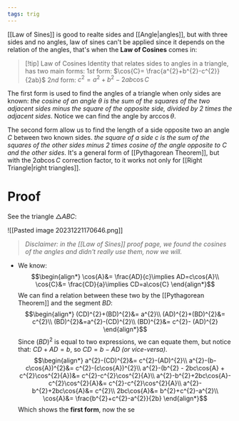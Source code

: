 ```yaml
---
tags: trig
---
```

[[Law of Sines]] is good to realte sides and [[Angle|angles]], but with three sides and no angles, law of sines can't be applied since it depends on the relation of the angles, that's when the **Law of Cosines** comes in:

>[!tip] Law of Cosines
>Identity that relates sides to angles in a triangle, has two main forms:
>$1$*st* form: $\cos{C}= \frac{a^{2}+b^{2}-c^{2}}{2ab}$ 
>$2$*nd* form: $c^{2} = a^{2}+b^{2}-2ab\cos{C}$

The first form is used to find the angles of a triangle when only sides are known: *the cosine of an angle $\theta$ is the sum of the squares of the two adjacent sides minus the square of the opposite side, divided by $2$ times the adjacent sides*. Notice we can find the angle by $\arccos{\theta}$.

The second form allow us to find the length of a side opposite two an angle $C$ between two known sides. *the square of a side $c$ is the sum of the squares of the other sides minus 2 times cosine of the angle opposite to $C$ and the other sides*.
It's a general form of [[Pythagorean Theorem]], but with the $2ab\cos{C}$ correction factor, to it works not only for [[Right Triangle|right triangles]].
# Proof
See the triangle $\triangle{ABC}$: 

![[Pasted image 20231221170646.png]]

> *Disclaimer: in the [[Law of Sines]] proof page, we found the cosines of the angles and didn't really use them, now we will.*

- We know:
$$\begin{align*}
\cos{A}&= \frac{AD}{c}\implies AD=c\cos{A}\\
\cos{C}&= \frac{CD}{a}\implies CD=a\cos{C}
\end{align*}$$
We can find a relation between these two by the [[Pythagorean Theorem]] and the segment $BD$:
$$\begin{align*}
(CD)^{2}+(BD)^{2}&= a^{2}\\
(AD)^{2}+(BD)^{2}&= c^{2}\\
(BD)^{2}&=a^{2}-(CD)^{2}\\
(BD)^{2}&= c^{2}- (AD)^{2} 
\end{align*}$$
Since $(BD)^{2}$ is equal to two expressions, we can equate them, but notice that: $CD+AD = b$, so $CD = b - AD$ *(or vice-versa)*.
$$\begin{align*}
a^{2}-(CD)^{2}&= c^{2}-(AD)^{2}\\
a^{2}-(b-c\cos{A})^{2}&= c^{2}-(c\cos{A})^{2}\\
a^{2}-(b^{2} - 2bc\cos{A} + c^{2}\cos^{2}{A})&= c^{2}-c^{2}\cos^{2}{A}\\
a^{2}-b^{2}+2bc\cos{A}-c^{2}\cos^{2}{A}&= c^{2}-c^{2}\cos^{2}{A}\\
a^{2}-b^{2}+2bc\cos{A}&= c^{2}\\
2bc\cos{A}&= b^{2}+c^{2}-a^{2}\\
\cos{A}&= \frac{b^{2}+c^{2}-a^{2}}{2b}
\end{align*}$$
Which shows the **first form**, now the se